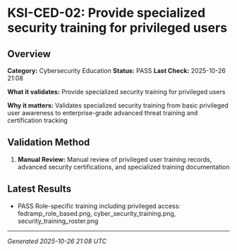 # KSI-CED-02: Provide specialized security training for privileged users

## Overview

**Category:** Cybersecurity Education
**Status:** PASS
**Last Check:** 2025-10-26 21:08

**What it validates:** Provide specialized security training for privileged users

**Why it matters:** Validates specialized security training from basic privileged user awareness to enterprise-grade advanced threat training and certification tracking

## Validation Method

1. **Manual Review:** Manual review of privileged user training records, advanced security certifications, and specialized training documentation

## Latest Results

- PASS Role-specific training including privileged access: fedramp_role_based.png, cyber_security_training.png, security_training_roster.png

---
*Generated 2025-10-26 21:08 UTC*